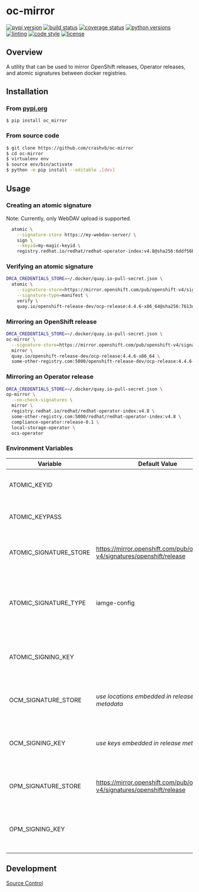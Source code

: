 # oc-mirror

[![pypi version](https://img.shields.io/pypi/v/oc-mirror.svg)](https://pypi.org/project/oc-mirror)
[![build status](https://github.com/crashvb/oc-mirror/actions/workflows/main.yml/badge.svg)](https://github.com/crashvb/oc-mirror/actions)
[![coverage status](https://coveralls.io/repos/github/crashvb/oc-mirror/badge.svg)](https://coveralls.io/github/crashvb/oc-mirror)
[![python versions](https://img.shields.io/pypi/pyversions/oc-mirror.svg?logo=python&logoColor=FBE072)](https://pypi.org/project/oc-mirror)
[![linting](https://img.shields.io/badge/linting-pylint-yellowgreen)](https://github.com/PyCQA/pylint)
[![code style](https://img.shields.io/badge/code%20style-black-000000.svg)](https://github.com/psf/black)
[![license](https://img.shields.io/github/license/crashvb/oc-mirror.svg)](https://github.com/crashvb/oc-mirror/blob/master/LICENSE)

## Overview

A utility that can be used to mirror OpenShift releases, Operator releases, and atomic signatures between docker registries.

## Installation
### From [pypi.org](https://pypi.org/project/oc-mirror/)

```
$ pip install oc_mirror
```

### From source code

```bash
$ git clone https://github.com/crashvb/oc-mirror
$ cd oc-mirror
$ virtualenv env
$ source env/bin/activate
$ python -m pip install --editable .[dev]
```

## Usage

### Creating an atomic signature

Note: Currently, only WebDAV upload is supported.

```bash
  atomic \
    --signature-store https://my-webdav-server/ \
    sign \
    --keyid=my-magic-keyid \
    registry.redhat.io/redhat/redhat-operator-index:v4.8@sha256:6ddf56b65877a0d603fcc8f06bca7314f18816d5734c878094b7a1b5598ce251
```

### Verifying an atomic signature

```bash
DRCA_CREDENTIALS_STORE=~/.docker/quay.io-pull-secret.json \
  atomic \
    --signature-store=https://mirror.openshift.com/pub/openshift-v4/signatures/openshift/release \
    --signature-type=manifest \
    verify \
    quay.io/openshift-release-dev/ocp-release:4.4.6-x86_64@sha256:7613d8f7db639147b91b16b54b24cfa351c3cbde6aa7b7bf1b9c80c260efad06
```

### Mirroring an OpenShift release

```bash
DRCA_CREDENTIALS_STORE=~/.docker/quay.io-pull-secret.json \
oc-mirror \
  --signature-store=https://mirror.openshift.com/pub/openshift-v4/signatures/openshift/release \
  mirror \
  quay.io/openshift-release-dev/ocp-release:4.4.6-x86_64 \
  some-other-registry.com:5000/openshift-release-dev/ocp-release:4.4.6-x86_64
```

### Mirroring an Operator release
```bash
DRCA_CREDENTIALS_STORE=~/.docker/quay.io-pull-secret.json \
op-mirror \
  --no-check-signatures \
  mirror \
  registry.redhat.io/redhat/redhat-operator-index:v4.8 \
  some-other-registry.com:5000/redhat/redhat-operator-index:v4.8 \
  compliance-operator:release-0.1 \
  local-storage-operator \
  ocs-operator
```

### Environment Variables

| Variable | Default Value | Description |
| ---------| ------------- | ----------- |
| ATOMIC_KEYID | | Identifier of the GnuPG key to use for signing.|
| ATOMIC_KEYPASS | | The corresponding key passphrase. |
| ATOMIC_SIGNATURE_STORE | https://mirror.openshift.com/pub/openshift-v4/signatures/openshift/release | Signature store location at which atomic signatures are (to be) located. |
| ATOMIC_SIGNATURE_TYPE | iamge-config | Whether atomic signature digest reference Manifests or Image Configurations. |
| ATOMIC_SIGNING_KEY | | Path to the GnuPG armored keys used to verify atomic signatures. |
| OCM_SIGNATURE_STORE | _use locations embedded in release metadata_ | Signature store location at which atomic signatures are located. |
| OCM_SIGNING_KEY | _use keys embedded in release metadata_ | Path to the GnuPG armored keys used to verify atomic signatures. |
| OPM_SIGNATURE_STORE | https://mirror.openshift.com/pub/openshift-v4/signatures/openshift/release | Signature store location at which atomic signatures are located. |
| OPM_SIGNING_KEY | | Path to the GnuPG armored keys used to verify atomic signatures. |

## Development

[Source Control](https://github.com/crashvb/oc-mirror)
